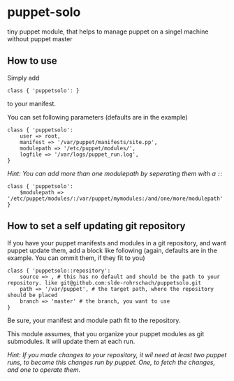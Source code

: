puppet-solo
===========

tiny puppet module, that helps to manage puppet on a singel machine without puppet master


How to use
----------

Simply add 
```puppet
class { 'puppetsolo': }
```
to your manifest.

You can set following parameters (defaults are in the example)
```puppet
class { 'puppetsolo':
    user => root,
    manifest => '/var/puppet/manifests/site.pp',
    modulepath => '/etc/puppet/modules/',
    logfile => '/var/logs/puppet_run.log',
}
```

*Hint: You can add more than one modulepath by seperating them with a `:`:*
```puppet
class { 'puppetsolo':
    $modulepath => '/etc/puppet/modules/:/var/puppet/mymodules:/and/one/more/modulepath'
}
```

How to set a self updating git repository
-----------------------------------------

If you have your puppet manifests and modules in a git repository, and want puppet update them, add a block like following (again, defaults are in the example. You can ommit them, if they fit to you)
```puppet
class { 'puppetsolo::repository':
    source => , # this has no default and should be the path to your repository. like git@github.com:slde-rohrschach/puppetsolo.git
    path => '/var/puppet', # the target path, where the repository should be placed
    branch => 'master' # the branch, you want to use
}

```

Be sure, your manifest and module path fit to the repository.

This module assumes, that you organize your puppet modules as git submodules. It will update them at each run.

*Hint: If you made changes to your repository, it wil need at least two puppet runs, to become this changes run by puppet. One, to fetch the changes, and one to operate them.*
